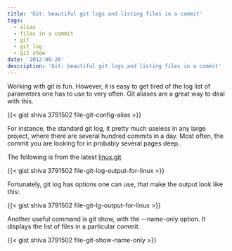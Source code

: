 ```yaml
---
title: 'Git: beautiful git logs and listing files in a commit'
tags:
  - alias
  - files in a commit
  - git
  - git log
  - git show
date: '2012-09-26'
description: 'Git: beautiful git logs and listing files in a commit'
---
```


Working with git is fun. However, it is easy to get tired of the log list of parameters one has to use to very often. Git aliases are a great way to deal with this.

{{< gist shiva 3791502 file-git-config-alias >}}

For instance, the standard git log, it pretty much useless in any large project, where there are several hundred commits in a day. Most often, the commit you are looking for in probably several pages deep.

The following is from the latest [linux.git][0]  

{{< gist shiva 3791502 file-git-log-output-for-linux >}}

Fortunately, git log has options one can use, that make the output look like this:  

{{< gist shiva 3791502 file-git-lg-output-for-linux >}}

Another useful command is git show, with the --name-only option. It displays the list of files in a particular commit.  

{{< gist shiva 3791502 file-git-show-name-only >}}

[0]: https://github.com/torvalds/linux "linux by Linus"
